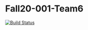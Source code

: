 # Fall20-001-Team6
[![Build Status](https://travis-ci.com/CSCI-3010-CUBoulder/Fall20-001-Team6.svg?branch=master)](https://travis-ci.com/CSCI-3010-CUBoulder/Fall20-001-Team6)
